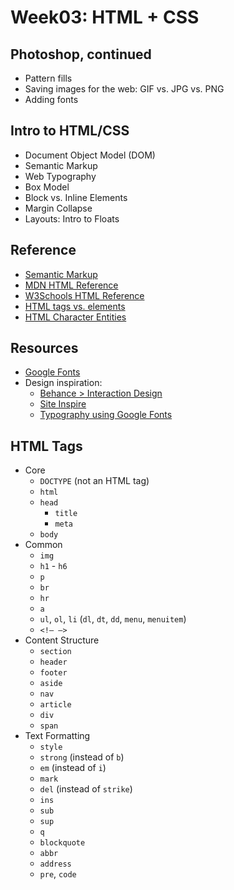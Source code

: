 # Week03: HTML + CSS  

## Photoshop, continued  
* Pattern fills
* Saving images for the web: GIF vs. JPG vs. PNG
* Adding fonts  

## Intro to HTML/CSS  
* Document Object Model (DOM)
* Semantic Markup  
* Web Typography  
* Box Model  
* Block vs. Inline Elements  
* Margin Collapse
* Layouts: Intro to Floats

## Reference  
* [Semantic Markup](https://en.wikipedia.org/wiki/Semantic_HTML)
* [MDN HTML Reference](https://developer.mozilla.org/en-US/docs/Web/HTML/Reference)
* [W3Schools HTML Reference](http://www.w3schools.com/tags/default.asp)
* [HTML tags vs. elements](https://en.wikipedia.org/wiki/HTML_element#Elements_vs._tags)  
* [HTML Character Entities](http://www.w3schools.com/html/html_entities.asp)

## Resources  
* [Google Fonts](https://www.google.com/fonts)  
* Design inspiration:
    - [Behance > Interaction Design](https://www.behance.net/search?field=51)
    - [Site Inspire](http://www.siteinspire.com)
    - [Typography using Google Fonts](http://femmebot.github.io/google-type/)


## HTML Tags  

- Core  
    - `DOCTYPE` (not an HTML tag)  
    - `html`   
    - `head`  
      - `title`
      - `meta`  
    - `body`  
- Common  
    - `img`
    - `h1` - `h6`  
    - `p`  
    - `br`  
    - `hr`  
    - `a`  
    - `ul`, `ol`, `li` (`dl`, `dt`, `dd`, `menu`, `menuitem`)  
    - `<!— —>`  
- Content Structure  
    - `section`  
    - `header`  
    - `footer`  
    - `aside`  
    - `nav`  
    - `article`  
    - `div`  
    - `span`  
- Text Formatting  
    - `style`  
    - `strong` (instead of `b`)  
    - `em` (instead of `i`)  
    - `mark`  
    - `del` (instead of `strike`)  
    - `ins`  
    - `sub`  
    - `sup`  
    - `q`  
    - `blockquote`  
    - `abbr`  
    - `address`  
    - `pre`, `code`
